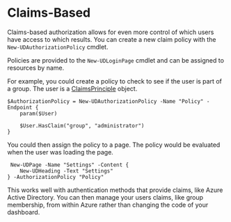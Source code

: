 # Claims-Based

Claims-based authorization allows for even more control of which users have access to which results. You can create a new claim policy with the `New-UDAuthorizationPolicy` cmdlet.

Policies are provided to the `New-UDLoginPage` cmdlet and can be assigned to resources by name.

For example, you could create a policy to check to see if the user is part of a group. The user is a [ClaimsPrinciple](https://msdn.microsoft.com/en-us/library/system.security.claims.claimsprincipal%28v=vs.110%29.aspx) object.

```text
$AuthorizationPolicy = New-UDAuthorizationPolicy -Name "Policy" -Endpoint {
    param($User)

    $User.HasClaim("group", "administrator")
}
```

You could then assign the policy to a page. The policy would be evaluated when the user was loading the page.

```text
 New-UDPage -Name "Settings" -Content {
    New-UDHeading -Text "Settings"
} -AuthorizationPolicy "Policy"
```

This works well with authentication methods that provide claims, like Azure Active Directory. You can then manage your users claims, like group membership, from within Azure rather than changing the code of your dashboard.

